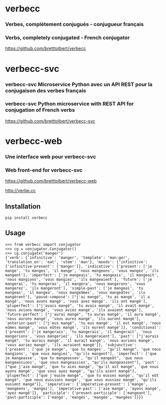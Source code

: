 # verbecc

### Verbes, complètement conjugués - conjugueur français

### Verbs, completely conjugated - French conjugator

https://github.com/bretttolbert/verbecc

# verbecc-svc

### verbecc-svc Microservice Python avec un API REST pour la conjugaison des verbes français

### verbecc-svc Python microservice with REST API for conjugation of French verbs

https://github.com/bretttolbert/verbecc-svc

# verbecc-web

### Une interface web pour verbecc-svc

### Web front-end for verbecc-svc

https://github.com/bretttolbert/verbecc-web

http://verbe.cc


## Installation

```
pip install verbecc
```

## Usage
```
>>> from verbecc import conjugator
>>> cg = conjugator.Conjugator()
>>> cg.conjugate('manger')
{'verb': {'infinitive': 'manger', 'template': 'man:ger', 'translation_en': 'eat', 'stem': 'man'}, 'moods': {'infinitive': {'infinitive-present': ['manger']}, 'indicative': {'present': ['je mange', 'tu manges', 'il mange', 'nous mangeons', 'vous mangez', 'ils mangent'], 'imperfect': ['je mangeais', 'tu mangeais', 'il mangeait', 'nous mangions', 'vous mangiez', 'ils mangeaient'], 'future': ['je mangerai', 'tu mangeras', 'il mangera', 'nous mangerons', 'vous mangerez', 'ils mangeront'], 'simple-past': ['je mangeai', 'tu mangeas', 'il mangea', 'nous mangeâmes', 'vous mangeâtes', 'ils mangèrent'], 'passé-composé': ["j'ai mangé", 'tu as mangé', 'il a mangé', 'nous avons mangé', 'vous avez mangé', 'ils ont mangé'], 'pluperfect': ["j'avais mangé", 'tu avais mangé', 'il avait mangé', 'nous avions mangé', 'vous aviez mangé', 'ils avaient mangé'], 'future-perfect': ["j'aurai mangé", 'tu auras mangé', 'il aura mangé', 'nous aurons mangé', 'vous aurez mangé', 'ils auront mangé'], 'anterior-past': ["j'eus mangé", 'tu eus mangé', 'il eut mangé', 'nous eûmes mangé', 'vous eûtes mangé', 'ils eurent mangé']}, 'conditional': {'present': ['je mangerais', 'tu mangerais', 'il mangerait', 'nous mangerions', 'vous mangeriez', 'ils mangeraient'], 'past': ["j'aurais mangé", 'tu aurais mangé', 'il aurait mangé', 'nous aurions mangé', 'vous auriez mangé', 'ils auraient mangé']}, 'subjunctive': {'present': ['que je mange', 'que tu manges', "qu'il mange", 'que nous mangions', 'que vous mangiez', "qu'ils mangent"], 'imperfect': ['que je mangeasse', 'que tu mangeasses', "qu'il mangeât", 'que nous mangeassions', 'que vous mangeassiez', "qu'ils mangeassent"], 'past': ["que j'aie mangé", 'que tu aies mangé', "qu'il ait mangé", 'que nous ayons mangé', 'que vous ayez mangé', "qu'ils aient mangé"], 'pluperfect': ["que j'eusse mangé", 'que tu eusses mangé', "qu'il eût mangé", 'que nous eussions mangé', 'que vous eussiez mangé', "qu'ils eussent mangé"]}, 'imperative': {'imperative-present': ['mange', 'mangeons', 'mangez'], 'imperative-past': ['aie mangé', 'ayons mangé', 'ayez mangé']}, 'participle': {'present-participle': ['mangeant'], 'past-participle': ['mangé', 'mangés', 'mangée', 'mangées']}}}
```